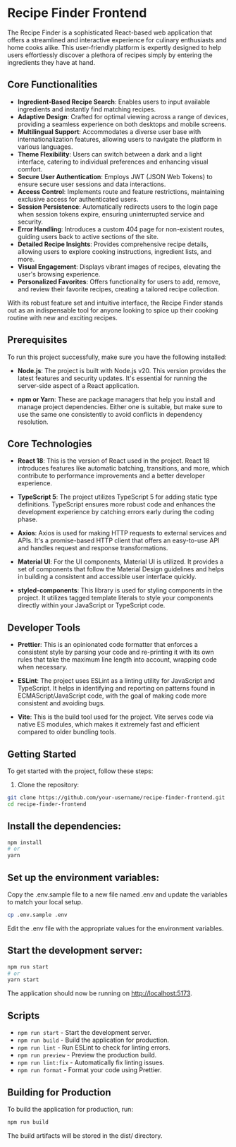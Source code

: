 # Recipe Finder Frontend

The Recipe Finder is a sophisticated React-based web application that offers a streamlined and interactive experience for culinary enthusiasts and home cooks alike. This user-friendly platform is expertly designed to help users effortlessly discover a plethora of recipes simply by entering the ingredients they have at hand.

## Core Functionalities

- **Ingredient-Based Recipe Search**: Enables users to input available ingredients and instantly find matching recipes.
- **Adaptive Design**: Crafted for optimal viewing across a range of devices, providing a seamless experience on both desktops and mobile screens.
- **Multilingual Support**: Accommodates a diverse user base with internationalization features, allowing users to navigate the platform in various languages.
- **Theme Flexibility**: Users can switch between a dark and a light interface, catering to individual preferences and enhancing visual comfort.
- **Secure User Authentication**: Employs JWT (JSON Web Tokens) to ensure secure user sessions and data interactions.
- **Access Control**: Implements route and feature restrictions, maintaining exclusive access for authenticated users.
- **Session Persistence**: Automatically redirects users to the login page when session tokens expire, ensuring uninterrupted service and security.
- **Error Handling**: Introduces a custom 404 page for non-existent routes, guiding users back to active sections of the site.
- **Detailed Recipe Insights**: Provides comprehensive recipe details, allowing users to explore cooking instructions, ingredient lists, and more.
- **Visual Engagement**: Displays vibrant images of recipes, elevating the user's browsing experience.
- **Personalized Favorites**: Offers functionality for users to add, remove, and review their favorite recipes, creating a tailored recipe collection.

With its robust feature set and intuitive interface, the Recipe Finder stands out as an indispensable tool for anyone looking to spice up their cooking routine with new and exciting recipes.

## Prerequisites

To run this project successfully, make sure you have the following installed:

- **Node.js**: The project is built with Node.js v20. This version provides the latest features and security updates. It's essential for running the server-side aspect of a React application.

- **npm or Yarn**: These are package managers that help you install and manage project dependencies. Either one is suitable, but make sure to use the same one consistently to avoid conflicts in dependency resolution.

## Core Technologies

- **React 18**: This is the version of React used in the project. React 18 introduces features like automatic batching, transitions, and more, which contribute to performance improvements and a better developer experience.

- **TypeScript 5**: The project utilizes TypeScript 5 for adding static type definitions. TypeScript ensures more robust code and enhances the development experience by catching errors early during the coding phase.

- **Axios**: Axios is used for making HTTP requests to external services and APIs. It's a promise-based HTTP client that offers an easy-to-use API and handles request and response transformations.

- **Material UI**: For the UI components, Material UI is utilized. It provides a set of components that follow the Material Design guidelines and helps in building a consistent and accessible user interface quickly.

- **styled-components**: This library is used for styling components in the project. It utilizes tagged template literals to style your components directly within your JavaScript or TypeScript code.

## Developer Tools

- **Prettier**: This is an opinionated code formatter that enforces a consistent style by parsing your code and re-printing it with its own rules that take the maximum line length into account, wrapping code when necessary.

- **ESLint**: The project uses ESLint as a linting utility for JavaScript and TypeScript. It helps in identifying and reporting on patterns found in ECMAScript/JavaScript code, with the goal of making code more consistent and avoiding bugs.

- **Vite**: This is the build tool used for the project. Vite serves code via native ES modules, which makes it extremely fast and efficient compared to older bundling tools.

## Getting Started

To get started with the project, follow these steps:

1. Clone the repository:

```bash
git clone https://github.com/your-username/recipe-finder-frontend.git
cd recipe-finder-frontend
```

## Install the dependencies:

```bash
npm install
# or
yarn
```

## Set up the environment variables:

Copy the .env.sample file to a new file named .env and update the variables to match your local setup.

```bash
cp .env.sample .env
```

Edit the .env file with the appropriate values for the environment variables.

## Start the development server:

```bash
npm run start
# or
yarn start
```

The application should now be running on [http://localhost:5173](http://localhost:5173).

## Scripts

- `npm run start` - Start the development server.
- `npm run build` - Build the application for production.
- `npm run lint` - Run ESLint to check for linting errors.
- `npm run preview` - Preview the production build.
- `npm run lint:fix` - Automatically fix linting issues.
- `npm run format` - Format your code using Prettier.

## Building for Production

To build the application for production, run:
    
```bash
npm run build
```

The build artifacts will be stored in the dist/ directory.

